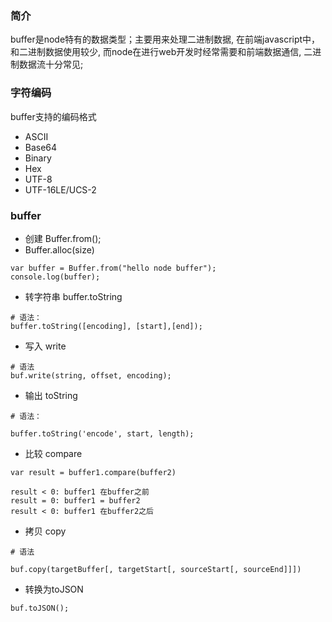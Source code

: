 

### 简介
buffer是node特有的数据类型；主要用来处理二进制数据, 在前端javascript中，和二进制数据使用较少, 而node在进行web开发时经常需要和前端数据通信, 二进制数据流十分常见;



### 字符编码
buffer支持的编码格式
- ASCII
- Base64
- Binary
- Hex
- UTF-8
- UTF-16LE/UCS-2

### buffer 
- 创建 Buffer.from();
- Buffer.alloc(size)
```
var buffer = Buffer.from("hello node buffer");
console.log(buffer);
```
- 转字符串 buffer.toString

```
# 语法：
buffer.toString([encoding], [start],[end]);
```




- 写入 write

```
# 语法
buf.write(string, offset, encoding);
```

- 输出 toString


```
# 语法：

buffer.toString('encode', start, length);
```


- 比较 compare


```
var result = buffer1.compare(buffer2)

result < 0: buffer1 在buffer之前
result = 0: buffer1 = buffer2
result < 0: buffer1 在buffer2之后
```


- 拷贝 copy


```
# 语法

buf.copy(targetBuffer[, targetStart[, sourceStart[, sourceEnd]]])

```

- 转换为toJSON

```
buf.toJSON();
```
